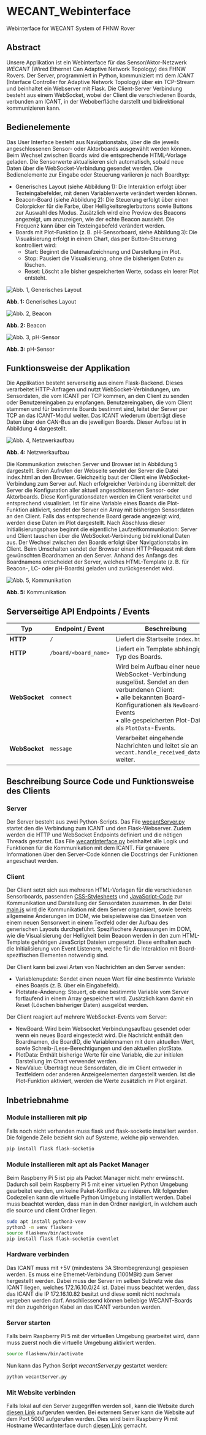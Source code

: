 # WECANT_Webinterface
Webinterface for WECANT System of FHNW Rover

## Abstract
Unsere Applikation ist ein Webinterface für das Sensor/Aktor-Netzwerk *WECANT* (Wired Ethernet Can Adaptive Network Topology) des FHNW Rovers. Der Server, programmiert in Python, kommuniziert mti dem *ICANT* (Interface Controller for Adaptive Network Topology) über ein TCP-Stream und beinhaltet ein Webserver mit Flask. Die Client-Server Verbindung besteht aus einem WebSocket, wobei der Client die verschiedenen Boards, verbunden am ICANT, in der Weboberfläche darstellt und bidirektional kommunizieren kann.

## Bedienelemente
Das User Interface besteht aus Navigationstabs, über die die jeweils angeschlossenen Sensor- oder Aktorboards ausgewählt werden können. Beim Wechsel zwischen Boards wird die entsprechende HTML-Vorlage geladen. Die Sensorwerte aktualisieren sich automatisch, sobald neue Daten über die WebSocket-Verbindung gesendet werden.
Die Bedienelemente zur Eingabe oder Steuerung variieren je nach Boardtyp:
- Generisches Layout (siehe Abbildung 1):
Die Interaktion erfolgt über Texteingabefelder, mit denen Variablenwerte verändert werden können.
- Beacon-Board (siehe Abbildung 2):
Die Steuerung erfolgt über einen Colorpicker für die Farbe, über Helligkeitsreglerbuttons sowie Buttons zur Auswahl des Modus. Zusätzlich wird eine Preview des Beacons angezeigt, um anzuzeigen, wie der echte Beacon aussieht. Die Frequenz kann über ein Texteingabefeld verändert werden.
- Boards mit Plot-Funktion (z. B. pH-Sensorboard, siehe Abbildung 3):
Die Visualisierung erfolgt in einem Chart, das per Button-Steuerung kontrolliert wird:
    - Start: Beginnt die Datenaufzeichnung und Darstellung im Plot.
    - Stop: Pausiert die Visualisierung, ohne die bisherigen Daten zu löschen.
    - Reset: Löscht alle bisher gespeicherten Werte, sodass ein leerer Plot entsteht.

![Abb. 1, Generisches Layout](images/page_icant.png)

**Abb. 1:** Generisches Layout

![Abb. 2, Beacon](images/page_beacon.png)

**Abb. 2:** Beacon

![Abb. 3, pH-Sensor](images/page_phsensor.png)

**Abb. 3:** pH-Sensor



## Funktionsweise der Applikation
Die Applikation besteht serverseitig aus einem Flask-Backend. Dieses verarbeitet HTTP-Anfragen und nutzt WebSocket-Verbindungen, um Sensordaten, die vom ICANT per TCP kommen, an den Client zu senden oder Benutzereingaben zu empfangen. Benutzereingaben, die vom Client stammen und für bestimmte Boards bestimmt sind, leitet der Server per TCP an das ICANT-Modul weiter. Das ICANT wiederum überträgt diese Daten über den CAN-Bus an die jeweiligen Boards. Dieser Aufbau ist in Abbildung 4 dargestellt.

![Abb. 4, Netzwerkaufbau](images/netzwerkaufbau.png)

**Abb. 4:** Netzwerkaufbau

Die Kommunikation zwischen Server und Browser ist in Abbildung 5 dargestellt.
Beim Aufrufen der Webseite sendet der Server die Datei index.html an den Browser. Gleichzeitig baut der Client eine WebSocket-Verbindung zum Server auf.
Nach erfolgreicher Verbindung übermittelt der Server die Konfiguration aller aktuell angeschlossenen Sensor- oder Aktorboards. Diese Konfigurationsdaten werden im Client verarbeitet und entsprechend visualisiert.
Ist für eine Variable eines Boards die Plot-Funktion aktiviert, sendet der Server ein Array mit bisherigen Sensordaten an den Client. Falls das entsprechende Board gerade angezeigt wird, werden diese Daten im Plot dargestellt.
Nach Abschluss dieser Initialisierungsphase beginnt die eigentliche Laufzeitkommunikation: Server und Client tauschen über die WebSocket-Verbindung bidirektional Daten aus.
Der Wechsel zwischen den Boards erfolgt über Navigationstabs im Client. Beim Umschalten sendet der Browser einen HTTP-Request mit dem gewünschten Boardnamen an den Server. Anhand des Anfangs des Boardnamens entscheidet der Server, welches HTML-Template (z. B. für Beacon-, LC- oder pH-Boards) geladen und zurückgesendet wird.

![Abb. 5, Kommunikation](images/kommunikation.jpg)

**Abb. 5:** Kommunikation

## Serverseitige API Endpoints / Events
| Typ       | Endpoint / Event       | Beschreibung |
|-----------|------------------------|--------------|
| **HTTP**  | `/`                    | Liefert die Startseite `index.html`. |
| **HTTP**  | `/board/<board_name>`  | Liefert ein Template abhängig vom Typ des Boards. |
| **WebSocket** | `connect`          | Wird beim Aufbau einer neuen WebSocket-Verbindung ausgelöst. Sendet an den verbundenen Client:<br>• alle bekannten Board-Konfigurationen als `NewBoard`-Events<br>• alle gespeicherten Plot-Daten als `PlotData`-Events. |
| **WebSocket** | `message`          | Verarbeitet eingehende Nachrichten und leitet sie an `wecant.handle_received_data(msg)` weiter. |


## Beschreibung Source Code und Funktionsweise des Clients
### Server
Der Server besteht aus zwei Python-Scripts. Das File [wecantServer.py](server/wecantServer.py) startet den die Verbindung zum ICANT und den Flask-Webserver. Zudem werden die HTTP und WebSocket Endpoints definiert und die nötigen Threads gestartet. Das File [wecantInterface.py](server/PythonModules/wecantInterface.py) beinhaltet alle Logik und Funktionen für die Kommunikation mit dem ICANT. Für genauere Informationen über den Server-Code können die Docstrings der Funktionen angeschaut werden.

### Client
Der Client setzt sich aus mehreren HTML-Vorlagen für die verschiedenen Sensorboards, passenden [CSS-Stylesheets](client/static/css) und [JavaScript-Code](client/static/js) zur Kommunikation und Darstellung der Sensordaten zusammen.
In der Datei [main.js](client/static/js/main.js) wird die Kommunikation mit dem Server organisiert, sowie bereits allgemeine Änderungen im DOM, wie beispielsweise das Einsetzen von einem neuen Sensorwert in einem Textfeld oder der Aufbau des generischen Layouts durchgeführt. Spezifischere Anpassungen im DOM, wie die Visualisierung der Helligkeit beim Beacon werden in den zum HTML-Template gehörigen JavaScript Dateien umgesetzt. Diese enthalten auch die Initialisierung von Event Listenern, welche für die Interaktion mit Board-spezifischen Elementen notwendig sind.

Der Client kann bei zwei Arten von Nachrichten an den Server senden:
- Variablenupdate: Sendet einen neuen Wert für eine bestimmte Variable eines Boards (z. B. über ein Eingabefeld).
- Plotstate-Änderung: Steuert, ob eine bestimmte Variable vom Server fortlaufend in einem Array gespeichert wird. Zusätzlich kann damit ein Reset (Löschen bisheriger Daten) ausgelöst werden.

Der Client reagiert auf mehrere WebSocket-Events vom Server:
- NewBoard: Wird beim Websocket Verbindungsaufbau gesendet oder wenn ein neues Board eingesteckt wird. Die Nachricht enthält den Boardnamen, die BoardID, die Variablennamen mit dem aktuellen Wert, sowie Schreib-/Lese-Berechtigungen und den aktuellen plotState.
- PlotData: Enthält bisherige Werte für eine Variable, die zur initialen Darstellung im Chart verwendet werden.
- NewValue: Überträgt neue Sensordaten, die im Client entweder in Textfeldern oder anderen Anzeigeelementen dargestellt werden. Ist die Plot-Funktion aktiviert, werden die Werte zusätzlich im Plot ergänzt.

## Inbetriebnahme
### Module installieren mit pip
Falls noch nicht vorhanden muss flask und flask-socketio installiert werden. Die folgende Zeile bezieht sich auf Systeme, welche pip verwenden. 
```bash
pip install flask flask-socketio
```
### Module installieren mit apt als Packet Manager
Beim Raspberry Pi 5 ist pip als Packet Manager nicht mehr erwünscht. Dadurch soll beim Raspberry Pi 5 mit einer virtuellen Python Umgebung gearbeitet werden, um keine Paket-Konflikte zu riskieren. Mit folgenden Codezeilen kann die virtuelle Python Umgebung installiert werden. Dabei muss beachtet werden, dass man in den Ordner navigiert, in welchem auch die source und client Ordner liegen.
```bash
sudo apt install python3-venv
python3 -m venv flaskenv
source flaskenv/bin/activate
pip install flask flask-socketio eventlet
```

### Hardware verbinden
Das ICANT muss mit +5V (mindestens 3A Strombegrenzung) gespiesen werden. Es muss eine Ethernet-Verbindung (100MBit) zum Server hergestellt werden. Dabei muss der Server im selben Subnetz wie das ICANT liegen, welches 172.16.10.0/24 ist. Dabei muss beachtet werden, dass das ICANT die IP 172.16.10.82 besitzt und diese somit nicht nochmals vergeben werden darf. Anschliessend können beliebige WECANT-Boards mit den zugehörigen Kabel an das ICANT verbunden werden.

### Server starten
Falls beim Raspberry Pi 5 mit der virtuellen Umgebung gearbeitet wird, dann muss zuerst noch die virtuelle Umgebung aktiviert werden.
```bash
source flaskenv/bin/activate
```
Nun kann das Python Script *wecantServer.py* gestartet werden:
```bash
python wecantServer.py
```


### Mit Website verbinden
Falls lokal auf den Server zugegriffen werden soll, kann die Website durch [diesen Link](http://localhost:5000/) aufgerufen werden. Bei externem Server kann die Website auf dem Port 5000 aufgerufen werden. Dies wird beim Raspberry Pi mit Hostname WecantInterface durch [diesen Link](http://wecantwebinterface.local:5000/) gemacht.
